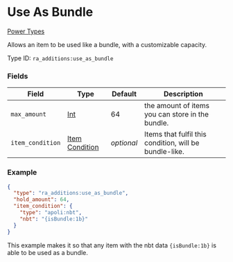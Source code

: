 # Use As Bundle
[Power Types](../power_types_types.md)

Allows an item to be used like a bundle, with a customizable capacity.

Type ID: `ra_additions:use_as_bundle`
### Fields
Field | Type | Default | Description
------|------|---------|-------------
`max_amount` | [Int](../data_types/int.md) | 64 | the amount of items you can store in the bundle.
`item_condition` | [Item Condition](../item_condition_types.md.md) | _optional_ | Items that fulfil this condition, will be bundle-like.

### Example
```json
{
  "type": "ra_additions:use_as_bundle",
  "hold_amount": 64,
  "item_condition": {
    "type": "apoli:nbt",
    "nbt": "{isBundle:1b}"
  }
}
```
This example makes it so that any item with the nbt data `{isBundle:1b}` is able to be used as a bundle.